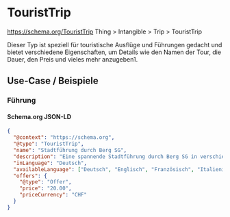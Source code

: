 # TouristTrip
https://schema.org/TouristTrip
Thing > Intangible > Trip > TouristTrip

Dieser Typ ist speziell für touristische Ausflüge und Führungen gedacht und bietet verschiedene Eigenschaften, um Details wie den Namen der Tour, die Dauer, den Preis und vieles mehr anzugeben1.


## Use-Case / Beispiele

### Führung

#### Schema.org JSON-LD
``` json
{
  "@context": "https://schema.org",
  "@type": "TouristTrip",
  "name": "Stadtführung durch Berg SG",
  "description": "Eine spannende Stadtführung durch Berg SG in verschiedenen Sprachen.",
  "inLanguage": "Deutsch",
  "availableLanguage": ["Deutsch", "Englisch", "Französisch", "Italienisch"],
  "offers": {
    "@type": "Offer",
    "price": "20.00",
    "priceCurrency": "CHF"
  }
}
```
